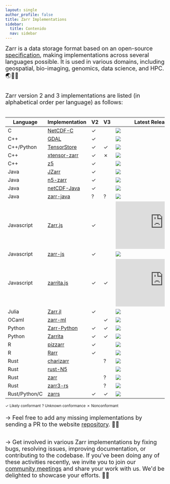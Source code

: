 ```yaml
---
layout: single
author_profile: false
title: Zarr Implementations
sidebar:
  title: Contenido
  nav: sidebar
---
```


<font size="4">
Zarr is a data storage format based on an open-source <a
href="https://zarr-specs.readthedocs.io/">specification</a>, making
implementations across several languages possible. It is used in various
domains, including geospatial, bio-imaging, genomics, data science, and HPC. 🌏🔬🧬<br><br>

Zarr version 2 and 3 implementations are listed (in alphabetical order per language) as follows:<br><br> </font>

| Language      | Implementation | V2 | V3 | Latest Release/Commit |
| ------------- | -------------- | -- | -- | --------------------- |
| C             | [NetCDF-C]     | ✓  |    | ![][NetCDF-C-re]      |
| C++           | [GDAL]         | ✓  |    | ![][GDAL-re]          |
| C++/Python    | [TensorStore]  | ✓  | ✓  | ![][tensorstore-lu]   |
| C++           | [xtensor-zarr] | ✓  | ✗  | ![][xtensor-zarr-lu]  |
| C++           | [z5]           | ✓  |    | ![][z5-re]            |
| Java          | [JZarr]        | ✓  |    | ![][JZarr-lu]         |
| Java          | [n5-zarr]      | ✓  |    | ![][n5-zarr-lu]       |
| Java          | [netCDF-Java]  | ✓  |    | ![][netCDF-Java-re]   |
| Java          | [zarr-java]    | ?  | ?  | ![][zarr-java-re]     |
| Javascript    | [Zarr.js]      | ✓  |    | ![][Zarr.js-re]       |
| Javascript    | [zarr-js]      | ✓  |    | ![][zarr-js-lu]       |
| Javascript    | [zarrita.js]   | ✓  | ✓  | ![][zarrita.js-re]    |
| Julia         | [Zarr.jl]      | ✓  |    | ![][Zarr.jl-re]       |
| OCaml         | [zarr-ml]      |    | ✓  | ![][zarr-ml-re]       |
| Python        | [Zarr-Python]  | ✓  | ✓  | ![][Zarr-Python-re]   |
| Python        | [Zarrita]      | ✓  | ✓  | ![][Zarrita-lu]       |
| R             | [pizzarr]      | ✓  |    | ![][pizzarr-lu]       |
| R             | [Rarr]         | ✓  |    | ![][Rarr-lu]          |
| Rust          | [charizarr]    |    | ?  | ![][charizarr-lu]     |
| Rust          | [rust-N5]      |    |    | ![][rust-N5-lu]       |
| Rust          | [zarr]         |    | ?  | ![][zarr-lu]          |
| Rust          | [zarr3-rs]     |    | ?  | ![][zarr3-rs-lu]      |
| Rust/Python/C | [zarrs]        | ✓  | ✓  | ![][zarrs-re]         |

<sup>✓ Likely conformant</sup> <sup>? Unknown conformance</sup> <sup>✗ Nonconformant</sup>

[NetCDF-C]: https://github.com/Unidata/netcdf-c
[NetCDF-C-re]: https://img.shields.io/github/release-date-pre/Unidata/netcdf-c
[GDAL]: https://gdal.org/drivers/raster/zarr.html
[GDAL-re]: https://img.shields.io/github/release-date-pre/OSGeo/gdal
[JZarr]: https://github.com/bcdev/jzarr
[JZarr-lu]: https://img.shields.io/github/last-commit/bcdev/jzarr
[Zarr.js]: https://github.com/gzuidhof/zarr.js
[Zarr.js-re]: https://img.shields.io/github/release-date-pre/gzuidhof/zarr.js
[Zarr.jl]: https://github.com/JuliaIO/Zarr.jl
[Zarr.jl-re]: https://img.shields.io/github/release-date-pre/JuliaIO/Zarr.jl
[Zarr-Python]: https://github.com/zarr-developers/zarr-python
[Zarr-Python-re]: https://img.shields.io/github/release-date-pre/zarr-developers/zarr-python
[Zarrita]: https://github.com/scalableminds/zarrita
[Zarrita-lu]: https://img.shields.io/github/last-commit/scalableminds/zarrita
[Rarr]: https://github.com/grimbough/Rarr
[Rarr-lu]: https://img.shields.io/github/last-commit/grimbough/Rarr
[rust-N5]: https://github.com/aschampion/rust-n5
[rust-N5-lu]: https://img.shields.io/github/last-commit/aschampion/rust-n5
[TensorStore]: https://github.com/google/tensorstore/
[TensorStore-lu]: https://img.shields.io/github/last-commit/google/tensorstore
[n5-zarr]: https://github.com/saalfeldlab/n5-zarr
[n5-zarr-lu]: https://img.shields.io/github/last-commit/saalfeldlab/n5-zarr
[zarr-js]: https://github.com/freeman-lab/zarr-js
[zarr-js-lu]: https://img.shields.io/github/last-commit/freeman-lab/zarr-js
[zarr]: https://github.com/sci-rs/zarr
[zarr-lu]: https://img.shields.io/github/last-commit/sci-rs/zarr
[xtensor-zarr]: https://github.com/xtensor-stack/xtensor-zarr
[xtensor-zarr-lu]: https://img.shields.io/github/last-commit/xtensor-stack/xtensor-zarr
[netCDF-Java]: https://github.com/Unidata/netcdf-java
[netCDF-Java-re]: https://img.shields.io/github/release-date-pre/Unidata/netcdf-java
[z5]: https://github.com/constantinpape/z5
[z5-re]: https://img.shields.io/github/release-date-pre/constantinpape/z5
[pizzarr]: https://keller-mark.github.io/pizzarr/
[pizzarr-lu]: https://img.shields.io/github/last-commit/keller-mark/pizzarr
[zarrs]: https://github.com/LDeakin/zarrs
[zarrs-re]: https://img.shields.io/github/release-date-pre/LDeakin/zarrs
[zarrita.js]: https://github.com/manzt/zarrita.js
[zarrita.js-re]: https://img.shields.io/github/release-date-pre/manzt/zarrita.js
[zarr-ml]: https://github.com/zoj613/zarr-ml
[zarr-ml-re]: https://img.shields.io/github/release-date-pre/zoj613/zarr-ml
[zarr3-rs]: https://github.com/clbarnes/zarr3-rs
[zarr3-rs-lu]: https://img.shields.io/github/last-commit/clbarnes/zarr3-rs
[charizarr]: https://github.com/mpiannucci/charizarr
[charizarr-lu]: https://img.shields.io/github/last-commit/mpiannucci/charizarr
[zarr-java]: https://github.com/zarr-developers/zarr-java
[zarr-java-re]: https://img.shields.io/github/release-date-pre/zarr-developers/zarr-java

<font size="4">
→ Feel free to add any missing implementations by sending a PR to the website <a href="https://github.com/zarr-developers/zarr-developers.github.io/">repository</a>. 🤝🏻<br><br>

→ Get involved in various Zarr implementations by fixing bugs, resolving issues, improving documentation, or contributing to the codebase.
If you've been doing any of these activities recently, we invite you to join our <a href="https://zarr.dev/community-calls/">community meetings</a> and share your work with us. We'd be delighted to showcase your efforts. 💪🏻 </font>
